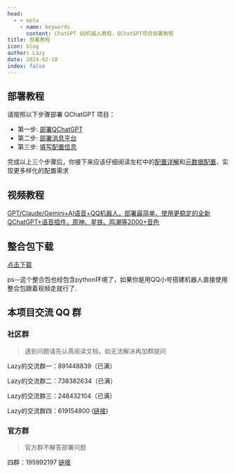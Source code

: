 ```yaml
---
head:
  - - meta
    - name: keywords
      content: ChatGPT QQ机器人教程，QChatGPT项目部署教程
title: 部署教程
icon: blog
author: Lazy
date: 2024-02-18
index: false
---
```


## 部署教程

请按照以下步骤部署 QChatGPT 项目：

- 第一步: [部署QChatGPT](qchatgpt/)
- 第二步: [部署消息平台](platforms/)
- 第三步: [填写配置信息](config.md)

完成以上三个步骤后，你接下来应该仔细阅读左栏中的[配置详解](../config/README.md)和[元数据配置](../metadata/README.md)，实现更多样化的配置需求

## 视频教程
 [GPT/Claude/Gemini+AI语音+QQ机器人，部署最简单、使用更稳定的全新QChatGPT+语音插件，原神、星铁、鸣潮等2000+音色](https://www.bilibili.com/video/BV1iLvyePE8x/?share_source=copy_web&vd_source=596e7910a78045e2636e7b25e3618120)
## 整合包下载
[点击下载](https://pan.quark.cn/s/7d7ae63296d9)

ps--这个整合包也经包含python环境了，如果你是用QQ小号搭建机器人直接使用整合包跟着视频走就行了.
## 本项目交流 QQ 群

### 社区群

> 遇到问题请先认真阅读文档，如无法解决再加群提问

Lazy的交流群一：891448839（已满）

Lazy的交流群二：738382634（已满）

Lazy的交流群三：248432104（已满）

Lazy的交流群四：619154800 ([链接](https://qm.qq.com/q/1K9GjQuza))

### 官方群

> 官方群不解答部署问题

四群：195992197 [链接](https://qm.qq.com/cgi-bin/qm/qr?_wv=1027&k=cSekvWmyezfCE4O8gXS7lSjkmPinjzpP&authKey=G4jHfz2%2BtQawxCRhn1ZRrQiI8bTvlepQubZL6F9fymFuz8jqZZ4FkYh6lhKLMCd9&noverify=0&group_code=195992197)
